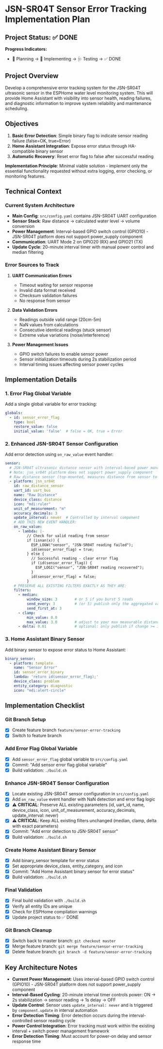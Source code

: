 # JSN-SR04T Sensor Error Tracking Implementation Plan

## Project Status: ✅ DONE

**Progress Indicators:**
- 📐 Planning → 🔨 Implementing → 🩺 Testing → ✅ DONE

## Project Overview

Develop a comprehensive error tracking system for the JSN-SR04T ultrasonic sensor in the ESPHome water level monitoring system. This will provide Home Assistant with visibility into sensor health, reading failures, and diagnostic information to improve system reliability and maintenance scheduling.

## Objectives

1. **Basic Error Detection**: Simple binary flag to indicate sensor reading failure (false=OK, true=Error)
2. **Home Assistant Integration**: Expose error status through HA-compatible binary sensor
3. **Automatic Recovery**: Reset error flag to false after successful reading

**Implementation Principle**: Minimal viable solution - implement only the essential functionality requested without extra logging, error checking, or monitoring features.

## Technical Context

### Current System Architecture
- **Main Config**: `src/config.yaml` contains JSN-SR04T UART configuration
- **Sensor Stack**: Raw distance → calculated water level → volume conversion
- **Power Management**: Interval-based GPIO switch control (GPIO10) - JSN-SR04T platform does not support power_supply component
- **Communication**: UART Mode 2 on GPIO20 (RX) and GPIO21 (TX)
- **Update Cycle**: 20-minute interval timer with manual power control and median filtering

### Error Sources to Track
1. **UART Communication Errors**
   - Timeout waiting for sensor response
   - Invalid data format received
   - Checksum validation failures
   - No response from sensor

2. **Data Validation Errors**
   - Readings outside valid range (20cm-5m)
   - NaN values from calculations
   - Consecutive identical readings (stuck sensor)
   - Extreme value variations (noise/interference)

3. **Power Management Issues**
   - GPIO switch failures to enable sensor power
   - Sensor initialization timeouts during 2s stabilization period
   - Interval timing issues affecting sensor power cycles

## Implementation Details

### 1. Error Flag Global Variable
Add a single global variable for error tracking:
```yaml
globals:
  - id: sensor_error_flag
    type: bool
    restore_value: false
    initial_value: 'false'  # false = OK, true = Error
```

### 2. Enhanced JSN-SR04T Sensor Configuration
Add error detection using `on_raw_value` event handler:
```yaml
sensor:
  # JSN-SR04T ultrasonic distance sensor with interval-based power management
  # Note: jsn_sr04t platform does not support power_supply component
  # Raw distance sensor (top-mounted, measures distance from sensor to water surface)
  - platform: jsn_sr04t
    id: raw_distance_sensor
    uart_id: uart_bus
    name: "Raw Distance"
    device_class: distance
    icon: "mdi:ruler"
    unit_of_measurement: "m"
    accuracy_decimals: 3
    update_interval: never  # Controlled by interval component
    # ADD THIS NEW EVENT HANDLER:
    on_raw_value:
      - lambda: |-
          // Check for valid reading from sensor
          if (isnan(x)) {
            ESP_LOGW("sensor", "JSN-SR04T reading failed");
            id(sensor_error_flag) = true;
          } else {
            // Successful reading - clear error flag
            if (id(sensor_error_flag)) {
              ESP_LOGI("sensor", "JSN-SR04T reading recovered");
            }
            id(sensor_error_flag) = false;
          }
    # PRESERVE ALL EXISTING FILTERS EXACTLY AS THEY ARE:
    filters:
      - median:
          window_size: 3        # or 5 if you burst 5 reads
          send_every: 3         # (or 5) publish only the aggregated value
          send_first_at: 3
      - clamp:
          min_value: 0.0
          max_value: 3.0        # adjust to your max measurable distance (m)
      - delta: 0.01             # optional: only publish if change >= 1 cm (if units are meters)
```

### 3. Home Assistant Binary Sensor
Add binary sensor to expose error status to Home Assistant:
```yaml
binary_sensor:
  - platform: template
    name: "Sensor Error"
    id: sensor_error_binary
    lambda: 'return id(sensor_error_flag);'
    device_class: problem
    entity_category: diagnostic
    icon: "mdi:alert-circle"
```

## Implementation Checklist

### Git Branch Setup
- [x] Create feature branch `feature/sensor-error-tracking`
- [x] Switch to feature branch

### Add Error Flag Global Variable
- [x] Add `sensor_error_flag` global variable to `src/config.yaml`
- [x] Commit: "Add sensor error flag global variable"
- [x] Build validation: `./build.sh`

### Enhance JSN-SR04T Sensor Configuration  
- [x] Locate existing JSN-SR04T sensor configuration in `src/config.yaml`
- [x] Add `on_raw_value` event handler with NaN detection and error flag logic
- [x] ⚠️ **CRITICAL**: Preserve ALL existing parameters (id, uart_id, name, device_class, icon, unit_of_measurement, accuracy_decimals, update_interval: never)
- [x] ⚠️ **CRITICAL**: Keep ALL existing filters unchanged (median, clamp, delta with exact parameters)
- [x] Commit: "Add error detection to JSN-SR04T sensor"
- [x] Build validation: `./build.sh`

### Create Home Assistant Binary Sensor
- [x] Add binary_sensor template for error status
- [x] Set appropriate device_class, entity_category, and icon
- [x] Commit: "Add Home Assistant binary sensor for error status"
- [x] Build validation: `./build.sh`

### Final Validation
- [x] Final build validation with `./build.sh`
- [x] Verify all entity IDs are unique
- [x] Check for ESPHome compilation warnings
- [x] Update project status to ✅ DONE

### Git Branch Cleanup
- [x] Switch back to master branch: `git checkout master`
- [x] Merge feature branch: `git merge feature/sensor-error-tracking`
- [x] Delete feature branch: `git branch -d feature/sensor-error-tracking`

## Key Architecture Notes

- **Current Power Management**: Uses interval-based GPIO switch control (GPIO10) - JSN-SR04T platform does not support power_supply component
- **Interval-Based Cycling**: 20-minute interval timer controls power: ON → 2s stabilization → sensor reading → 1s delay → OFF
- **Update Control**: Sensor uses `update_interval: never` and is triggered by `component.update` in interval automation
- **Error Detection Timing**: Error detection occurs during the interval-controlled sensor reading cycle
- **Power Control Integration**: Error tracking must work within the existing interval + switch power management framework
- **Error Detection Timing**: Must account for power-on delay and sensor response time